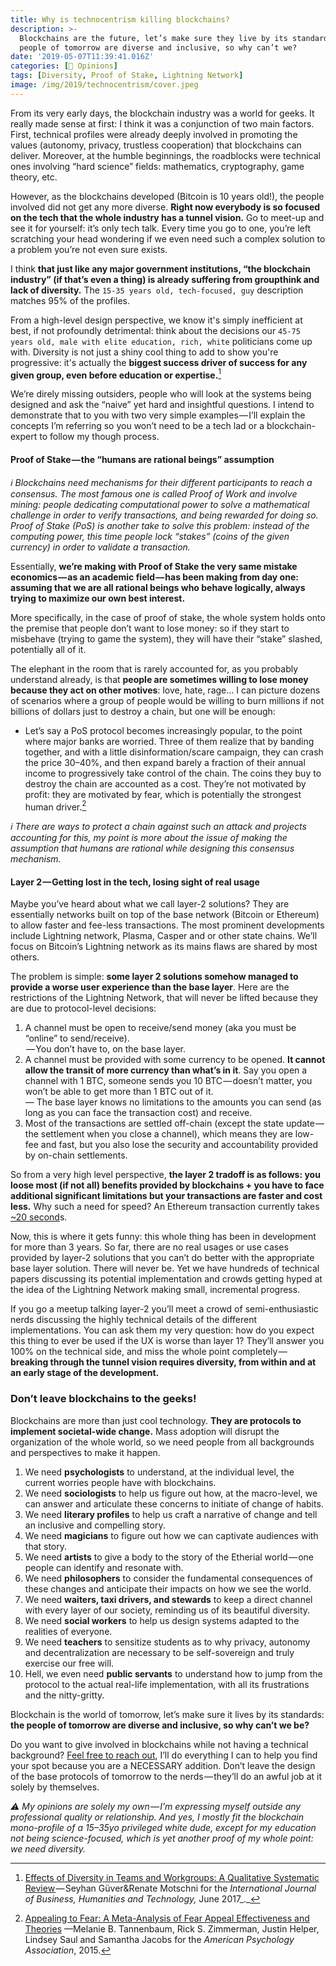 ```yaml
---
title: Why is technocentrism killing blockchains?
description: >-
  Blockchains are the future, let’s make sure they live by its standards: the
  people of tomorrow are diverse and inclusive, so why can’t we?
date: '2019-05-07T11:39:41.016Z'
categories: [🧔 Opinions]
tags: [Diversity, Proof of Stake, Lightning Network]
image: /img/2019/technocentrism/cover.jpeg
---
```


From its very early days, the blockchain industry was a world for geeks. It really made sense at first: I think it was a conjunction of two main factors. First, technical profiles were already deeply involved in promoting the values (autonomy, privacy, trustless cooperation) that blockchains can deliver. Moreover, at the humble beginnings, the roadblocks were technical ones involving “hard science” fields: mathematics, cryptography, game theory, etc.

However, as the blockchains developed (Bitcoin is 10 years old!), the people involved did not get any more diverse. **Right now everybody is so focused on the tech that the whole industry has a tunnel vision.** Go to meet-up and see it for yourself: it’s only tech talk. Every time you go to one, you’re left scratching your head wondering if we even need such a complex solution to a problem you’re not even sure exists.

I think **that just like any major government institutions, “the blockchain industry” (if that’s even a thing) is already suffering from groupthink and lack of diversity.** The `15-35 years old, tech-focused, guy` description matches 95% of the profiles.

From a high-level design perspective, we know it's simply inefficient at best, if not profoundly detrimental: think about the decisions our `45-75 years old, male with elite education, rich, white` politicians come up with. Diversity is not just a shiny cool thing to add to show you're progressive: it's actually the **biggest success driver of success for any given group, even before education or expertise.**[^1]

We’re direly missing outsiders, people who will look at the systems being designed and ask the “naive” yet hard and insightful questions. I intend to demonstrate that to you with two very simple examples — I’ll explain the concepts I’m referring so you won’t need to be a tech lad or a blockchain-expert to follow my though process.

#### Proof of Stake — the “humans are rational beings” assumption

_ℹ️ Blockchains need mechanisms for their different participants to reach a consensus. The most famous one is called Proof of Work and involve mining: people dedicating computational power to solve a mathematical challenge in order to verify transactions, and being rewarded for doing so. Proof of Stake (PoS) is another take to solve this problem: instead of the computing power, this time people lock “stakes” (coins of the given currency) in order to validate a transaction._

Essentially, **we’re making with Proof of Stake the very same mistake economics — as an academic field — has been making from day one: assuming that we are all rational beings who behave logically, always trying to maximize our own best interest.**

More specifically, in the case of proof of stake, the whole system holds onto the premise that people don’t want to lose money: so if they start to misbehave (trying to game the system), they will have their “stake” slashed, potentially all of it.

The elephant in the room that is rarely accounted for, as you probably understand already, is that **people are sometimes willing to lose money because they act on other motives**: love, hate, rage… I can picture dozens of scenarios where a group of people would be willing to burn millions if not billions of dollars just to destroy a chain, but one will be enough:

*   Let’s say a PoS protocol becomes increasingly popular, to the point where major banks are worried. Three of them realize that by banding together, and with a little disinformation/scare campaign, they can crash the price 30–40%, and then expand barely a fraction of their annual income to progressively take control of the chain. The coins they buy to destroy the chain are accounted as a cost. They’re not motivated by profit: they are motivated by fear, which is potentially the strongest human driver.[^2]

_ℹ️ There are ways to protect a chain against such an attack and projects accounting for this, my point is more about the issue of making the assumption that humans are rational while designing this consensus mechanism._

#### Layer 2 — Getting lost in the tech, losing sight of real usage

Maybe you’ve heard about what we call layer-2 solutions? They are essentially networks built on top of the base network (Bitcoin or Ethereum) to allow faster and fee-less transactions. The most prominent developments include Lightning network, Plasma, Casper and or other state chains. We’ll focus on Bitcoin’s Lightning network as its mains flaws are shared by most others.

The problem is simple: **some layer 2 solutions somehow managed to provide a worse user experience than the base layer**. Here are the restrictions of the Lightning Network, that will never be lifted because they are due to protocol-level decisions:

1.  A channel must be open to receive/send money (aka you must be “online” to send/receive).  
     — You don’t have to, on the base layer.
2.  A channel must be provided with some currency to be opened. **It cannot allow the transit of more currency than what’s in it**. Say you open a channel with 1 BTC, someone sends you 10 BTC — doesn’t matter, you won’t be able to get more than 1 BTC out of it.   
    — The base layer knows no limitations to the amounts you can send (as long as you can face the transaction cost) and receive.
3.  Most of the transactions are settled off-chain (except the state update — the settlement when you close a channel), which means they are low-fee and fast, but you also lose the security and accountability provided by on-chain settlements.

So from a very high level perspective, **the layer 2 tradoff is as follows: you loose most (if not all) benefits provided by blockchains + you have to face additional significant limitations but your transactions are faster and cost less.** Why such a need for speed? An Ethereum transaction currently takes [~20 second](https://etherscan.io/chart/blocktime)s.

Now, this is where it gets funny: this whole thing has been in development for more than 3 years. So far, there are no real usages or use cases provided by layer-2 solutions that you can’t do better with the appropriate base layer solution. There will never be. Yet we have hundreds of technical papers discussing its potential implementation and crowds getting hyped at the idea of the Lightning Network making small, incremental progress.

If you go a meetup talking layer-2 you’ll meet a crowd of semi-enthusiastic nerds discussing the highly technical details of the different implementations. You can ask them my very question: how do you expect this thing to ever be used if the UX is worse than layer 1? They’ll answer you 100% on the technical side, and miss the whole point completely — **breaking through the tunnel vision requires diversity, from within and at an early stage of the development.**

### Don’t leave blockchains to the geeks!

Blockchains are more than just cool technology. **They are protocols to implement societal-wide change.** Mass adoption will disrupt the organization of the whole world, so we need people from all backgrounds and perspectives to make it happen.

1.  We need **psychologists** to understand, at the individual level, the current worries people have with blockchains.
2.  We need **sociologists** to help us figure out how, at the macro-level, we can answer and articulate these concerns to initiate of change of habits.
3.  We need **literary profiles** to help us craft a narrative of change and tell an inclusive and compelling story.
4.  We need **magicians** to figure out how we can captivate audiences with that story.
5.  We need **artists** to give a body to the story of the Etherial world — one people can identify and resonate with.
6.  We need **philosophers** to consider the fundamental consequences of these changes and anticipate their impacts on how we see the world.
7.  We need **waiters, taxi drivers, and stewards** to keep a direct channel with every layer of our society, reminding us of its beautiful diversity.
8.  We need **social workers** to help us design systems adapted to the realities of everyone.
9.  We need **teachers** to sensitize students as to why privacy, autonomy and decentralization are necessary to be self-sovereign and truly exercise our free will.
10.  Hell, we even need **public servants** to understand how to jump from the protocol to the actual real-life implementation, with all its frustrations and the nitty-gritty.

Blockchain is the world of tomorrow, let’s make sure it lives by its standards: **the people of tomorrow are diverse and inclusive, so why can’t we be?**

Do you want to give involved in blockchains while not having a technical background? [Feel free to reach out](https://twitter.com/TokenBrice), I’ll do everything I can to help you find your spot because you are a NECESSARY addition. Don’t leave the design of the base protocols of tomorrow to the nerds — they’ll do an awful job at it solely by themselves.

_⚠️ My opinions are solely my own — I’m expressing myself outside any professional quality or relationship. And yes, I mostly fit the blockchain mono-profile of a 15–35yo privileged white dude, except for my education not being science-focused, which is yet another proof of my whole point: we need diversity._

[^1]: [Effects of Diversity in Teams and Workgroups: A Qualitative Systematic Review ](http://www.ijbhtnet.com/journals/Vol_7_No_2_June_2017/2.pdf)— Seyhan Güver&Renate Motschni for the _International Journal of Business, Humanities and Technology,_ June 2017_._
[^2]: [Appealing to Fear: A Meta-Analysis of Fear Appeal Effectiveness and Theories](https://www.apa.org/pubs/journals/releases/bul-a0039729.pdf) —Melanie B. Tannenbaum, Rick S. Zimmerman, Justin Helper, Lindsey Saul and Samantha Jacobs for the _American Psychology Association_, 2015.